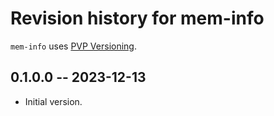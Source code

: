 # Revision history for mem-info

`mem-info` uses [PVP Versioning][1].

## 0.1.0.0 -- 2023-12-13

* Initial version.

[1]: https://pvp.haskell.org
